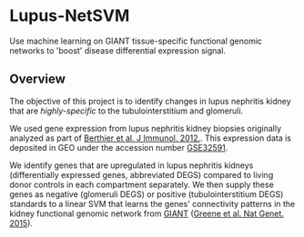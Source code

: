 # Lupus-NetSVM
Use machine learning on GIANT tissue-specific functional genomic networks to 'boost' disease differential expression signal.

## Overview

The objective of this project is to identify changes in lupus nephritis kidney
that are *highly-specific* to the tubulointerstitium and glomeruli. 

We used gene expression from lupus nephritis kidney biopsies originally analyzed 
as part of [Berthier et al. J Immunol. 2012.](https://www.ncbi.nlm.nih.gov/pubmed/22723521). 
This expression data is deposited in GEO under the accession number
[GSE32591](https://www.ncbi.nlm.nih.gov/geo/query/acc.cgi?acc=GSE32591).

We identify genes that are upregulated in lupus nephritis kidneys 
(differentially expressed genes, abbreviated DEGS) compared to living donor 
controls in each compartment separately. We then supply these genes as negative 
(glomeruli DEGS) or positive (tubulointerstitium DEGS) standards to a linear
SVM that learns the genes' connectivity patterns in the kidney functional 
genomic network from [GIANT](giant.princeton.edu) 
([Greene et al. Nat Genet. 2015](http://www.ncbi.nlm.nih.gov/pubmed/25915600)).
